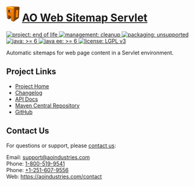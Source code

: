 # [<img src="ao-logo.png" alt="AO Logo" width="35" height="40">](https://github.com/aoindustries) [AO Web Sitemap Servlet](https://github.com/aoindustries/semanticcms-core-sitemap)
<p>
	<a href="https://aoindustries.com/life-cycle#project-end-of-life">
		<img src="https://semanticcms.com/ao-badges/project-end-of-life.svg" alt="project: end of life" />
	</a>
	<a href="https://aoindustries.com/life-cycle#management-cleanup">
		<img src="https://semanticcms.com/ao-badges/management-cleanup.svg" alt="management: cleanup" />
	</a>
	<a href="https://aoindustries.com/life-cycle#packaging-unsupported">
		<img src="https://semanticcms.com/ao-badges/packaging-unsupported.svg" alt="packaging: unsupported" />
	</a>
	<br />
	<a href="https://docs.oracle.com/javase/6/docs/api/">
		<img src="https://semanticcms.com/ao-badges/java-6.svg" alt="java: &gt;= 6" />
	</a>
	<a href="https://docs.oracle.com/javaee/6/api/">
		<img src="https://semanticcms.com/ao-badges/javaee-6.svg" alt="java ee: &gt;= 6" />
	</a>
	<a href="https://www.gnu.org/licenses/lgpl-3.0">
		<img src="https://semanticcms.com/ao-badges/license-lgpl-3.0.svg" alt="license: LGPL v3" />
	</a>
</p>

Automatic sitemaps for web page content in a Servlet environment.

## Project Links
* [Project Home](https://semanticcms.com/core/sitemap/)
* [Changelog](https://semanticcms.com/core/sitemap/changelog)
* [API Docs](https://semanticcms.com/core/sitemap/apidocs/)
* [Maven Central Repository](https://search.maven.org/#search%7Cgav%7C1%7Cg:%22com.aoindustries%22%20AND%20a:%22ao-web-sitemap-servlet%22)
* [GitHub](https://github.com/aoindustries/semanticcms-core-sitemap)

## Contact Us
For questions or support, please [contact us](https://aoindustries.com/contact):

Email: [support@aoindustries.com](mailto:support@aoindustries.com)  
Phone: [1-800-519-9541](tel:1-800-519-9541)  
Phone: [+1-251-607-9556](tel:+1-251-607-9556)  
Web: https://aoindustries.com/contact
